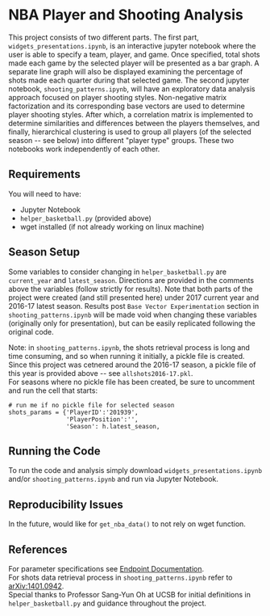 # NBA Player and Shooting Analysis

This project consists of two different parts. The first part, `widgets_presentations.ipynb`, is an interactive jupyter notebook where the user is able to specify a team, player, and game. Once specified, total shots made each game by the selected player will be presented as a bar graph. A separate line graph will also be displayed examining the percentage of shots made each quarter during that selected game. The second jupyter notebook, `shooting_patterns.ipynb`, will have an exploratory data analysis approach focused on player shooting styles. Non-negative matrix factorization and its corresponding base vectors are used to determine player shooting styles. After which, a correlation matrix is implemented to determine similarities and differences between the players themselves, and finally, hierarchical clustering is used to group all players (of the selected season -- see below) into different "player type" groups. These two notebooks work independently of each other.

## Requirements

You will need to have:
- Jupyter Notebook
- `helper_basketball.py` (provided above)
- wget installed (if not already working on linux machine)

## Season Setup

Some variables to consider changing in `helper_basketball.py` are `current_year` and `latest_season`. Directions are provided in the comments above the variables (follow strictly for results). Note that both parts of the project were created (and still presented here) under 2017 current year and 2016-17 latest season. Results post `Base Vector Experimentation` section in `shooting_patterns.ipynb` will be made void when changing these variables (originally only for presentation), but can be easily replicated following the original code.

Note: in `shooting_patterns.ipynb`, the shots retrieval process is long and time consuming, and so when running it initially, a pickle file is created. Since this project was cetnered around the 2016-17 season, a pickle file of this year is provided above -- see `allshots2016-17.pkl`.  
For seasons where no pickle file has been created, be sure to uncomment and run the cell that starts:

```
# run me if no pickle file for selected season
shots_params = {'PlayerID':'201939',
                'PlayerPosition':'',
                'Season': h.latest_season,
```

## Running the Code

To run the code and analysis simply download `widgets_presentations.ipynb` and/or `shooting_patterns.ipynb` and run via Jupyter Notebook.

## Reproducibility Issues

In the future, would like for `get_nba_data()` to not rely on wget function.

## References

For parameter specifications see [Endpoint Documentation](https://github.com/seemethere/nba_py/wiki/stats.nba.com-Endpoint-Documentation).  
For shots data retrieval process in `shooting_patterns.ipynb` refer to [arXiv:1401.0942](https://arxiv.org/abs/1401.0942).  
Special thanks to Professor Sang-Yun Oh at UCSB for initial definitions in `helper_basketball.py` and guidance throughout the project.
